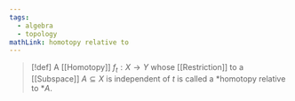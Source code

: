 ```yaml
---
tags:
  - algebra
  - topology
mathLink: homotopy relative to
---
```

>[!def]
>A [[Homotopy]] $f_{t}:X \rightarrow Y$ whose [[Restriction]] to a [[Subspace]] $A\subseteq X$ is independent of $t$ is called a *homotopy relative to *$A$.

